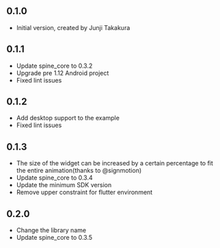## 0.1.0

- Initial version, created by Junji Takakura

## 0.1.1

- Update spine_core to 0.3.2
- Upgrade pre 1.12 Android project
- Fixed lint issues

## 0.1.2

- Add desktop support to the example
- Fixed lint issues

## 0.1.3

- The size of the widget can be increased by a certain percentage to fit the entire animation(thanks to @signmotion)
- Update spine_core to 0.3.4
- Update the minimum SDK version
- Remove upper constraint for flutter environment

## 0.2.0

- Change the library name
- Update spine_core to 0.3.5
